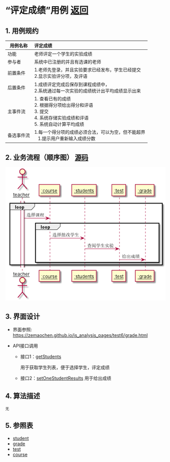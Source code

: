 
# “评定成绩”用例 [返回](../README.md)
## 1. 用例规约

|用例名称|评定成绩|
|-------|:-------------|
|功能|老师评定一个学生的实验成绩|
|参与者|系统中已注册的并且有选课的老师|
|前置条件|1.老师先登录，并且实验要求已经发布，学生已经提交<br>2.显示实验评分项，及评语|
|后置条件| 1.成绩评定完成后保存到课程成绩中，<br>2.系统通过每一次实验的成绩统计出平均成绩显示出来|
|主事件流| 1. 查看已有的成绩 <br/> 2. 根据得分项给出得分和评语  <br/> 3. 提交  <br/> 4. 系统存储实验成绩和评语<br/> 5. 系统自动计算平均成绩|
|备选事件流|1.每一个得分项的成绩必须合法，可以为空，但不能超界 <br/>&nbsp;&nbsp; 1.提示用户重新输入成绩分数|


## 2. 业务流程（顺序图） [源码](../uml/评定成绩.puml)
![评定成绩](../images/评定成绩.png) 

    
## 3. 界面设计
- 界面参照: https://zemaochen.github.io/is_analysis_pages/test6/grade.html

- API接口调用

    - 接口1：[getStudents](../接口/学生列表.md)
        
        用于获取学生列表，便于选择学生，评定成绩
    - 接口2：[setOneStudentResults](../接口/setOneStudentResults.md)
        用于给出成绩
    
## 4. 算法描述
    无
    
## 5. 参照表

- [student](../md/数据库设计.md/#student)
- [grade](../md/数据库设计.md/#grade)
- [test](../md/数据库设计.md/#test)
- [course](../md/数据库设计.md/#course)

